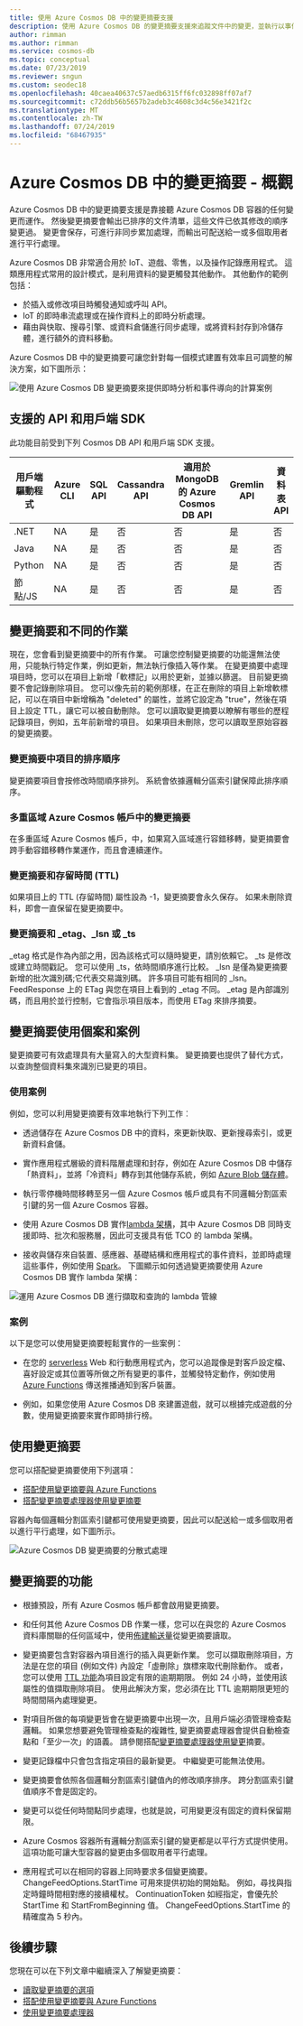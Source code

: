 ```yaml
---
title: 使用 Azure Cosmos DB 中的變更摘要支援
description: 使用 Azure Cosmos DB 的變更摘要支援來追蹤文件中的變更，並執行以事件為基礎的處理 (例如觸發程序)，以及讓快取和分析系統保持最新狀態。
author: rimman
ms.author: rimman
ms.service: cosmos-db
ms.topic: conceptual
ms.date: 07/23/2019
ms.reviewer: sngun
ms.custom: seodec18
ms.openlocfilehash: 40caea40637c57aedb6315ff6fc032898ff07af7
ms.sourcegitcommit: c72ddb56b5657b2adeb3c4608c3d4c56e3421f2c
ms.translationtype: MT
ms.contentlocale: zh-TW
ms.lasthandoff: 07/24/2019
ms.locfileid: "68467935"
---
```

# <a name="change-feed-in-azure-cosmos-db---overview"></a>Azure Cosmos DB 中的變更摘要 - 概觀

Azure Cosmos DB 中的變更摘要支援是靠接聽 Azure Cosmos DB 容器的任何變更而運作。 然後變更摘要會輸出已排序的文件清單，這些文件已依其修改的順序變更過。 變更會保存，可進行非同步累加處理，而輸出可配送給一或多個取用者進行平行處理。 

Azure Cosmos DB 非常適合用於 IoT、遊戲、零售，以及操作記錄應用程式。 這類應用程式常用的設計模式，是利用資料的變更觸發其他動作。 其他動作的範例包括：

* 於插入或修改項目時觸發通知或呼叫 API。
* IoT 的即時串流處理或在操作資料上的即時分析處理。
* 藉由與快取、搜尋引擎、或資料倉儲進行同步處理，或將資料封存到冷儲存體，進行額外的資料移動。

Azure Cosmos DB 中的變更摘要可讓您針對每一個模式建置有效率且可調整的解決方案，如下圖所示：

![使用 Azure Cosmos DB 變更摘要來提供即時分析和事件導向的計算案例](./media/change-feed/changefeedoverview.png)

## <a name="supported-apis-and-client-sdks"></a>支援的 API 和用戶端 SDK

此功能目前受到下列 Cosmos DB API 和用戶端 SDK 支援。

| **用戶端驅動程式** | **Azure CLI** | **SQL API** | **Cassandra API** | **適用於 MongoDB 的 Azure Cosmos DB API** | **Gremlin API**|**資料表 API** |
| --- | --- | --- | --- | --- | --- | --- |
| .NET | NA | 是 | 否 | 否 | 是 | 否 |
|Java|NA|是|否|否|是|否|
|Python|NA|是|否|否|是|否|
|節點/JS|NA|是|否|否|是|否|

## <a name="change-feed-and-different-operations"></a>變更摘要和不同的作業

現在，您會看到變更摘要中的所有作業。 可讓您控制變更摘要的功能還無法使用，只能執行特定作業，例如更新，無法執行像插入等作業。 在變更摘要中處理項目時，您可以在項目上新增「軟標記」以用於更新，並據以篩選。 目前變更摘要不會記錄刪除項目。 您可以像先前的範例那樣，在正在刪除的項目上新增軟標記，可以在項目中新增稱為 "deleted" 的屬性，並將它設定為 "true"，然後在項目上設定 TTL，讓它可以被自動刪除。 您可以讀取變更摘要以瞭解有哪些的歷程記錄項目，例如，五年前新增的項目。 如果項目未刪除，您可以讀取至原始容器的變更摘要。

### <a name="sort-order-of-items-in-change-feed"></a>變更摘要中項目的排序順序

變更摘要項目會按修改時間順序排列。 系統會依據邏輯分區索引鍵保障此排序順序。

### <a name="change-feed-in-multi-region-azure-cosmos-accounts"></a>多重區域 Azure Cosmos 帳戶中的變更摘要

在多重區域 Azure Cosmos 帳戶，中，如果寫入區域進行容錯移轉，變更摘要會跨手動容錯移轉作業運作，而且會連續運作。

### <a name="change-feed-and-time-to-live-ttl"></a>變更摘要和存留時間 (TTL)

如果項目上的 TTL (存留時間) 屬性設為 -1，變更摘要會永久保存。 如果未刪除資料，即會一直保留在變更摘要中。  

### <a name="change-feed-and-etag-lsn-or-ts"></a>變更摘要和 _etag、_lsn 或 _ts

_etag 格式是作為內部之用，因為該格式可以隨時變更，請別依賴它。 _ts 是修改或建立時間戳記。 您可以使用 _ts，依時間順序進行比較。 _lsn 是僅為變更摘要新增的批次識別碼;它代表交易識別碼。 許多項目可能有相同的 _lsn。 FeedResponse 上的 ETag 與您在項目上看到的 _etag 不同。 _etag 是內部識別碼，而且用於並行控制，它會指示項目版本，而使用 ETag 來排序摘要。

## <a name="change-feed-use-cases-and-scenarios"></a>變更摘要使用個案和案例

變更摘要可有效處理具有大量寫入的大型資料集。 變更摘要也提供了替代方式，以查詢整個資料集來識別已變更的項目。

### <a name="use-cases"></a>使用案例

例如，您可以利用變更摘要有效率地執行下列工作︰

* 透過儲存在 Azure Cosmos DB 中的資料，來更新快取、更新搜尋索引，或更新資料倉儲。

* 實作應用程式層級的資料階層處理和封存，例如在 Azure Cosmos DB 中儲存「熱資料」，並將「冷資料」轉存到其他儲存系統，例如 [Azure Blob 儲存體](../storage/common/storage-introduction.md)。

* 執行零停機時間移轉至另一個 Azure Cosmos 帳戶或具有不同邏輯分割區索引鍵的另一個 Azure Cosmos 容器。

* 使用 Azure Cosmos DB 實作[lambda 架構](https://blogs.technet.microsoft.com/msuspartner/2016/01/27/azure-partner-community-big-data-advanced-analytics-and-lambda-architecture/)，其中 Azure Cosmos DB 同時支援即時、批次和服務層，因此可支援具有低 TCO 的 lambda 架構。

* 接收與儲存來自裝置、感應器、基礎結構和應用程式的事件資料，並即時處理這些事件，例如使用 [Spark](../hdinsight/spark/apache-spark-overview.md)。  下圖顯示如何透過變更摘要使用 Azure Cosmos DB 實作 lambda 架構：

![運用 Azure Cosmos DB 進行擷取和查詢的 lambda 管線](./media/change-feed/lambda.png)

### <a name="scenarios"></a>案例

以下是您可以使用變更摘要輕鬆實作的一些案例：

* 在您的 [serverless](https://azure.microsoft.com/solutions/serverless/) Web 和行動應用程式內，您可以追蹤像是對客戶設定檔、喜好設定或其位置等所做之所有變更的事件，並觸發特定動作，例如使用 [Azure Functions](change-feed-functions.md) 傳送推播通知到客戶裝置。

* 例如，如果您使用 Azure Cosmos DB 來建置遊戲，就可以根據完成遊戲的分數，使用變更摘要來實作即時排行榜。


## <a name="working-with-change-feed"></a>使用變更摘要

您可以搭配變更摘要使用下列選項：

* [搭配使用變更摘要與 Azure Functions](change-feed-functions.md)
* [搭配變更摘要處理器使用變更摘要](change-feed-processor.md) 

容器內每個邏輯分割區索引鍵都可使用變更摘要，因此可以配送給一或多個取用者以進行平行處理，如下圖所示。

![Azure Cosmos DB 變更摘要的分散式處理](./media/change-feed/changefeedvisual.png)

## <a name="features-of-change-feed"></a>變更摘要的功能

* 根據預設，所有 Azure Cosmos 帳戶都會啟用變更摘要。

* 和任何其他 Azure Cosmos DB 作業一樣，您可以在與您的 Azure Cosmos 資料庫關聯的任何區域中，使用[佈建輸送量](request-units.md)從變更摘要讀取。

* 變更摘要包含對容器內項目進行的插入與更新作業。 您可以擷取刪除項目，方法是在您的項目 (例如文件) 內設定「虛刪除」旗標來取代刪除動作。 或者，您可以使用 [TTL 功能](time-to-live.md)為項目設定有限的逾期期限。 例如 24 小時，並使用該屬性的值擷取刪除項目。 使用此解決方案，您必須在比 TTL 逾期期限更短的時間間隔內處理變更。 

* 對項目所做的每項變更皆會在變更摘要中出現一次，且用戶端必須管理檢查點邏輯。 如果您想要避免管理檢查點的複雜性, 變更摘要處理器會提供自動檢查點和「至少一次」的語義。 請參閱搭配[變更摘要處理器使用變更](change-feed-processor.md)摘要。

* 變更記錄檔中只會包含指定項目的最新變更。 中繼變更可能無法使用。

* 變更摘要會依照各個邏輯分割區索引鍵值內的修改順序排序。 跨分割區索引鍵值順序不會是固定的。

* 變更可以從任何時間點同步處理，也就是說，可用變更沒有固定的資料保留期限。

* Azure Cosmos 容器所有邏輯分割區索引鍵的變更都是以平行方式提供使用。 這項功能可讓大型容器的變更由多個取用者平行處理。

* 應用程式可以在相同的容器上同時要求多個變更摘要。 ChangeFeedOptions.StartTime 可用來提供初始的開始點。 例如，尋找與指定時鐘時間相對應的接續權杖。 ContinuationToken 如經指定，會優先於 StartTime 和 StartFromBeginning 值。 ChangeFeedOptions.StartTime 的精確度為 5 秒內。 

## <a name="next-steps"></a>後續步驟

您現在可以在下列文章中繼續深入了解變更摘要：

* [讀取變更摘要的選項](read-change-feed.md)
* [搭配使用變更摘要與 Azure Functions](change-feed-functions.md)
* [使用變更摘要處理器](change-feed-processor.md)
